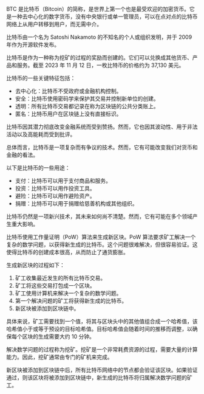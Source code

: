 BTC 是比特币（Bitcoin）的简称，是世界上第一个也是最受欢迎的加密货币。它是一种去中心化的数字货币，没有中央银行或单一管理员，可以在点对点的比特币网络上从用户转移到用户，而无需中介。

比特币由一个名为 Satoshi Nakamoto 的不知名的个人或组织发明，并于 2009 年作为开源软件发布。

比特币是作为一种称为挖矿的过程的奖励而创建的。它们可以兑换成其他货币、产品和服务。截至 2023 年 11 月 12 日，一枚比特币的价格约为 37,130 美元。

比特币的一些关键特征包括：

- 去中心化：比特币不受政府或金融机构控制。
- 安全：比特币使用密码学来保护其交易并控制新单位的创建。
- 透明：所有比特币交易都记录在称为区块链的公共分类账上。
- 匿名：比特币用户在区块链上没有直接标识。

比特币因其潜力彻底改变金融系统而受到赞扬。然而，它也因其波动性、用于非法活动以及高能耗而受到批评。

总体而言，比特币是一项复杂而有争议的技术。然而，它有可能改变我们对货币和金融的看法。

以下是比特币的一些用途：

- 支付：比特币可以用于支付商品和服务。
- 投资：比特币可以用作投资工具。
- 避险：比特币可以用作避险资产。
- 捐赠：比特币可以用于捐赠给慈善机构或其他组织。

比特币仍然是一项新兴技术，其未来如何尚不清楚。然而，它有可能在多个领域产生重大影响。






比特币使用工作量证明（PoW）算法来生成新区块。PoW 算法要求矿工解决一个复杂的数学问题，以获得新生成的比特币。这个问题很难解决，但很容易验证。这使得比特币的创建成本很高，从而防止了通货膨胀。

生成新区块的过程如下：

1. 矿工收集最近发生的所有比特币交易。
2. 矿工将这些交易打包成一个区块。
3. 矿工使用计算机来解决一个复杂的数学问题。
4. 第一个解决问题的矿工将获得新生成的比特币。
5. 新区块被添加到区块链中。

具体来说，矿工需要找到一个值，将其与区块头中的其他值组合成一个哈希值，该哈希值小于或等于预设的目标哈希值。目标哈希值会随着时间的推移而调整，以确保每个区块的生成需要大约 10 分钟。

解决数学问题的过程称为挖矿。挖矿是一个非常耗费资源的过程，需要大量的计算能力。因此，挖矿通常由专门的矿机来完成。

新区块被添加到区块链中后，所有比特币网络中的节点都会验证该区块。如果验证通过，则该区块将被添加到区块链中，新生成的比特币将归属解决数学问题的矿工。